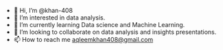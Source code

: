 - 👋 Hi, I’m @khan-408
- 👀 I’m interested in data analysis.
- 🌱 I’m currently learning Data science and Machine Learning.
- 💞️ I’m looking to collaborate on data analysis and insights presentations.
- 📫 How to reach me aqleemkhan408@gmail.com

<!---
khan-408/khan-408 is a ✨ special ✨ repository because its `README.md` (this file) appears on your GitHub profile.
You can click the Preview link to take a look at your changes.
--->

